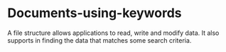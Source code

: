 # Documents-using-keywords
A file structure allows applications to read,  write and modify data. It also supports in finding the data that matches some search criteria.
